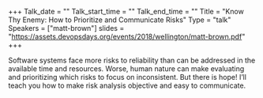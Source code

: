 +++
Talk_date = ""
Talk_start_time = ""
Talk_end_time = ""
Title = "Know Thy Enemy: How to Prioritize and Communicate Risks"
Type = "talk"
Speakers = ["matt-brown"]
slides = "https://assets.devopsdays.org/events/2018/wellington/matt-brown.pdf"
+++

Software systems face more risks to reliability than can be addressed in the available time and resources. Worse, human nature can make evaluating and prioritizing which risks to focus on inconsistent. But there is hope! I’ll teach you how to make risk analysis objective and easy to communicate.
